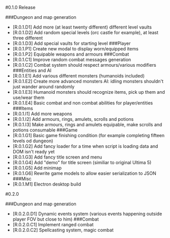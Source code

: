 #0.1.0 Release

###Dungeon and map generation
- [R.0.1.D1] Add more (at least twenty different) different level vaults
- [R.0.1.D2] Add random special levels (orc castle for example), at least three different
- [R.0.1.D3] Add special vaults for starting level
###Player
- [R.0.1.P1] Create new modal to display worn/equipped items
- [R.0.1.P2] Equipable weapons and armours
###Combat
- [R.0.1.C1] Improve random combat messages generation
- [R.0.1.C2] Combat system should respect armours/various modifiers
###Entities and AI
- [R.0.1.E1] Add various different monsters (humanoids included)
- [R.0.1.E2] Create more advanced monsters AI: idling monsters shouldn't just wander around randomly
- [R.0.1.E3] Humanoid monsters should recognize items, pick up them and use/wear them
- [R.0.1.E4] Basic combat and non combat abilities for player/entities
###Items
- [R.0.1.I1] Add more weapons
- [R.0.1.I2] Add armours, rings, amulets, scrolls and potions
- [R.0.1.I3] Make armours, rings and amulets equipable, make scrolls and potions consumable
###Game
- [R.0.1.G1] Basic game finishing condition (for example completing fifteen levels od dungeon)
- [R.0.1.G2] Add fancy loader for a time when script is loading data and DOM isn't ready yet
- [R.0.1.G3] Add fancy title screen and menu
- [R.0.1.G4] Add "demo" for title screen (similiar to original Ultima 5)
- [R.0.1.G5] Add minimap
- [R.0.1.G6] Rewrite game models to allow easier serialization to JSON
###Misc
- [R.0.1.M1] Electron desktop build

#0.2.0

###Dungeon and map generation
- [R.0.2.0.D1] Dynamic events system (various events happening outside player FOV but close to him)
###Combat
- [R.0.2.0.C1] Implement ranged combat
- [R.0.2.0.C2] Spellcasting system, magic combat 